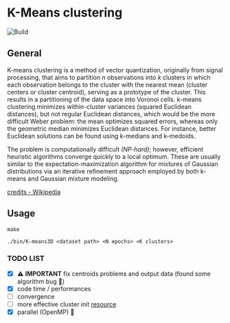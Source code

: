 # K-Means clustering 

![Build](https://github.com/eliazonta/K-Means/actions/workflows/c-cpp.yml/badge.svg)

## General
K-means clustering is a method of vector quantization, originally from signal processing, that aims to partition *n* observations into *k* clusters in which each observation belongs to the cluster with the nearest mean (cluster centers or cluster centroid), serving as a prototype of the cluster. This results in a partitioning of the data space into Voronoi cells. k-means clustering minimizes within-cluster variances (squared Euclidean distances), but not regular Euclidean distances, which would be the more difficult Weber problem: the mean optimizes squared errors, whereas only the geometric median minimizes Euclidean distances. For instance, better Euclidean solutions can be found using k-medians and k-medoids.

The problem is computationally difficult *(NP-hard)*; however, efficient heuristic algorithms converge quickly to a local optimum. These are usually similar to the expectation-maximization algorithm for mixtures of Gaussian distributions via an iterative refinement approach employed by both k-means and Gaussian mixture modeling.

[credits - Wikipedia](https://en.wikipedia.org/wiki/K-means_clustering)

## Usage

```shell
make
```
```shell
./bin/K-means3D <dataset path> <N epochs> <K clusters>
```

### TODO LIST
- [x] ⚠️ **IMPORTANT** fix centroids problems and output data (found some algorithm bug 🥲)
- [x] code time / performances 
- [ ] convergence 
- [ ] more effective cluster init [resource](https://towardsdatascience.com/an-approach-for-choosing-number-of-clusters-for-k-means-c28e614ecb2c)
- [x] parallel (OpenMP) 👀
